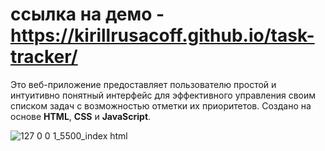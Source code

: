 # ссылка на демо - https://kirillrusacoff.github.io/task-tracker/

Это веб-приложение предоставляет пользователю простой и интуитивно понятный интерфейс для эффективного управления своим списком задач с возможностью отметки их приоритетов. 
Создано на основе <b>HTML</b>, <b>CSS</b> и <b>JavaScript</b>.

![127 0 0 1_5500_index html](https://github.com/KirillRusacoff/task-tracker/assets/121468262/b69dc217-8f74-400a-b117-f83b9ec7cfd8)


